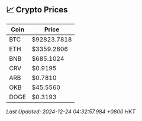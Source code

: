 ## 📈 Crypto Prices

| Coin | Price |
| ---- | ----- |
| BTC | $92823.7818 |
| ETH | $3359.2606 |
| BNB | $685.1024 |
| CRV | $0.9195 |
| ARB | $0.7810 |
| OKB | $45.5560 |
| DOGE | $0.3193 |

_Last Updated: 2024-12-24 04:32:57.984 +0800 HKT_
